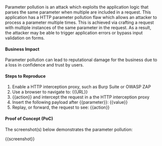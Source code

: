 Parameter pollution is an attack which exploits the application logic that parses the same parameter when multiple are included in a request. This application has a HTTP parameter pollution flaw which allows an attacker to process a parameter multiple times. This is achieved via crafting a request with multiple instances of the same parameter in the request. As a result, the attacker may be able to trigger application errors or bypass input validation on forms.

#### Business Impact

Parameter pollution can lead to reputational damage for the business due to a loss in confidence and trust by users.

#### Steps to Reproduce

1. Enable a HTTP interception proxy, such as Burp Suite or OWASP ZAP
1. Use a browser to navigate to: {{URL}}
1. {{action}} and intercept the request in a the HTTP interception proxy
1. Insert the following payload after {{parameter}}: {{value}}
1. Replay, or forward, the request to see: {{action}}

#### Proof of Concept (PoC)

The screenshot(s) below demonstrates the parameter pollution:

{{screenshot}}

